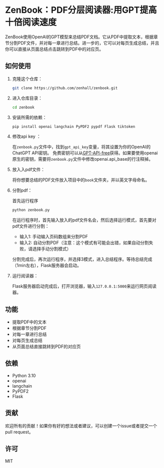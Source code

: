 # ZenBook：PDF分层阅读器:用GPT提高十倍阅读速度

ZenBook使用OpenAI的GPT模型来总结PDF文档。它从PDF中提取文本，根据章节分割PDF文件，并对每一章进行总结。进一步的，它可以对每页生成总结，并且你可以直接从页面总结点击跳转到PDF中的对应页。

## 如何使用

1. 克隆这个仓库：
    ```bash
    git clone https://github.com/zenhall/zenbook.git
    ```
2. 进入仓库目录：
    ```bash
    cd zenbook
    ```
3. 安装所需的依赖：
    ```bash
    pip install openai langchain PyPDF2 pypdf Flask tiktoken
    ```
4. 修改api key ：

    在`zenbook.py`文件中，找到`gpt_api_key`变量，将其设置为你的OpenAI的ChatGPT API密钥。
    免费密钥可以从[GPT-API-free](https://github.com/chatanywhere/GPT_API_free)获得。如果要使用openai原生的密钥，需要将`zenbook.py`文件中修改openai.api_base的行注释掉。

5. 放入入pdf文件：

    将你想要总结的PDF文件放入项目中的`book`文件夹，并以英文字母命名。

6. 分割pdf：
    
    首先运行程序
    ```bash
    python zenbook.py
    ```
   在运行程序时，首先输入放入的pdf文件名会，然后选择运行模式，首先要对pdf文件进行分割：
   - 输入1: 手动输入页码数组来分割PDF
   - 输入2: 自动分割PDF（注意：这个模式有可能会出错，如果自动分割失败，请选择手动分割模式）
   
   
   分割完成后，再次运行程序，并选择3模式，进入总结程序。等待总结完成（1min左右），Flask服务器会启动。

7. 运行阅读器：

    Flask服务器启动完成后，打开浏览器，输入`127.0.0.1:5000`来运行网页阅读器。

## 功能

- 提取PDF中的文本
- 根据章节分割PDF
- 对每一章进行总结
- 对每页生成总结
- 从页面总结直接跳转到PDF的对应页

## 依赖

- Python 3.10
- openai
- langchain
- PyPDF2
- Flask

## 贡献

欢迎所有的贡献！如果你有好的想法或者建议，可以创建一个issue或者提交一个pull request。

## 许可

MIT
